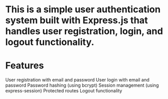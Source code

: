 # This is a simple user authentication system built with Express.js that handles user    registration, login, and logout functionality.

# Features
User registration with email and password
User login with email and password
Password hashing (using bcrypt)
Session management (using express-session)
Protected routes
Logout functionality
